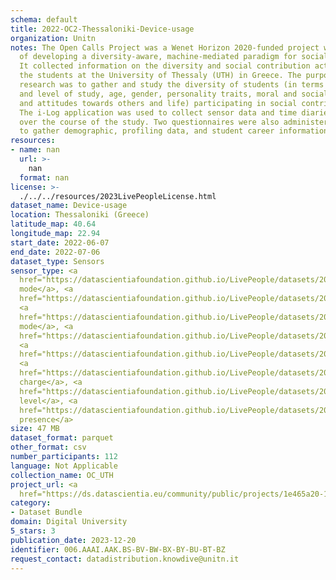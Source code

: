 ```yaml
---
schema: default
title: 2022-OC2-Thessaloniki-Device-usage
organization: Unitn
notes: The Open Calls Project was a Wenet Horizon 2020-funded project with the goal
  of developing a diversity-aware, machine-mediated paradigm for social interactions.
  It collected information on the diversity and social contribution activities of
  the students at the University of Thessaly (UTH) in Greece. The purpose of this
  research was to gather and study the diversity of students (in terms of subject
  and level of study, age, gender, personality traits, moral and social values, beliefs,
  and attitudes towards others and life) participating in social contribution activities.
  The i-Log application was used to collect sensor data and time diaries from participants
  over the course of the study. Two questionnaires were also administered to respondents
  to gather demographic, profiling data, and student career information.
resources:
- name: nan
  url: >-
    nan
  format: nan
license: >-
  ./../../resources/2023LivePeopleLicense.html
dataset_name: Device-usage
location: Thessaloniki (Greece)
latitude_map: 40.64
longitude_map: 22.94
start_date: 2022-06-07
end_date: 2022-07-06
dataset_type: Sensors
sensor_type: <a 
  href="https://datascientiafoundation.github.io/LivePeople/datasets/2022-OC2-Thessaloniki-Airplane%20Mode%20Event/">airplane
  mode</a>, <a 
  href="https://datascientiafoundation.github.io/LivePeople/datasets/2022-OC2-Thessaloniki-Doze%20Event/">doze</a>,
  <a 
  href="https://datascientiafoundation.github.io/LivePeople/datasets/2022-OC2-Thessaloniki-Ring%20Mode%20Event/">ring
  mode</a>, <a 
  href="https://datascientiafoundation.github.io/LivePeople/datasets/2022-OC2-Thessaloniki-Screen%20Event/">screen</a>,
  <a 
  href="https://datascientiafoundation.github.io/LivePeople/datasets/2022-OC2-Thessaloniki-Touch%20Event/">touch</a>,
  <a 
  href="https://datascientiafoundation.github.io/LivePeople/datasets/2022-OC2-Thessaloniki-Batterycharge%20Event/">battery
  charge</a>, <a 
  href="https://datascientiafoundation.github.io/LivePeople/datasets/2022-OC2-Thessaloniki-Battery%20Monitoring%20Log/">battery
  level</a>, <a 
  href="https://datascientiafoundation.github.io/LivePeople/datasets/2022-OC2-Thessaloniki-User%20Presence%20Event/">user
  presence</a>
size: 47 MB
dataset_format: parquet
other_format: csv
number_participants: 112
language: Not Applicable
collection_name: OC_UTH
project_url: <a 
  href="https://ds.datascientia.eu/community/public/projects/1e465a20-1650-42f7-88d4-d7b1b8ed6bb5">https://ds.datascientia.eu/community/public/projects/1e465a20-1650-42f7-88d4-d7b1b8ed6bb5</a>
category:
- Dataset Bundle
domain: Digital University
5_stars: 3
publication_date: 2023-12-20
identifier: 006.AAAI.AAK.BS-BV-BW-BX-BY-BU-BT-BZ
request_contact: datadistribution.knowdive@unitn.it
---
```

